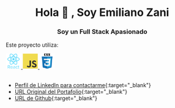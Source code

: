 <h1 align="center">Hola 👋 , Soy Emiliano Zani</h1><h3 align="center">Soy un Full Stack Apasionado</h3>

Este proyecto utiliza:

<a href="https://reactjs.org/" target="_blank" rel="noreferrer">
    <img src="https://raw.githubusercontent.com/devicons/devicon/master/icons/react/react-original-wordmark.svg" alt="react" width="40" height="40"/>
</a>

<a href="https://developer.mozilla.org/en-US/docs/Web/JavaScript" target="_blank" rel="noreferrer">
    <img src="https://raw.githubusercontent.com/devicons/devicon/master/icons/javascript/javascript-original.svg" alt="javascript" width="40" height="40"/>
</a>

<a href="https://www.w3schools.com/css/" target="_blank" rel="noreferrer">
    <img src="https://raw.githubusercontent.com/devicons/devicon/master/icons/css3/css3-original-wordmark.svg" alt="css3" width="40" height="40"/>
</a>



<br>
<br>


- [Perfil de LinkedIn para contactarme](https://www.linkedin.com/in/emizanipro/){:target="_blank"}
- [URL Original del Portafolio](https://emizanopro.000webhostapp.com/){:target="_blank"}
- [URL de Github](https://emizanipro.github.io/myprofile/){:target="_blank"}



